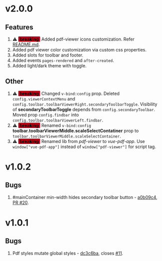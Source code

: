 # v2.0.0

## Features

1. ⚠️ **<span style="background: #bd011b; color:black; border-radius: 2px; padding: 0 5px">breaking</span>** Added pdf-viewer icons customization. Refer [README.md](./README.md "README.md").
1. Added pdf viewer color customization via custom css properties.
1. Added slots for toolbar and footer.
1. Added events `pages-rendered` and `after-created`.
1. Added light/dark theme with toggle.

## Other

1. ⚠️ **<span style="background: #bd011b; color:black; border-radius: 2px; padding: 0 5px">breaking</span>** Changed `v-bind:config` prop. Deleted `config.viewerContextMenu` and `config.toolbar.toolbarViewerRight.secondaryToolbarToggle`. Visibility of **secondaryToolbarToggle** depends from `config.secondaryToolbar`. Moved prop `config.findbar` into `config.toolbar.toolbarViewerLeft.findbar`.
1. ⚠️ **<span style="background: #bd011b; color:black; border-radius: 2px; padding: 0 5px">breaking</span>** Renamed `v-bind:config` **toolbar.toolbarViewerMiddle.scaleSelectContatiner** prop to `toolbar.toolbarViewerMiddle.scaleSelectContainer`.
1. ⚠️ **<span style="background: #bd011b; color:black; border-radius: 2px; padding: 0 5px">breaking</span>** Renamed lib from _pdf-viewer_ to _vue-pdf-app_. Use `window["vue-pdf-app"]` instead of `window["pdf-viewer"]` for script tag.

# v1.0.2

## Bugs

1. #mainContainer min-width hides secondary toolbar button - [a0b09c4](https://github.com/sandanat/vue-pdf-app/pull/20/commits/a0b09c4b86632f0b816856534f3975a2c0817e62), [PR #20](https://github.com/sandanat/vue-pdf-app/pull/20).

# v1.0.1

## Bugs

1. Pdf styles mutate global styles - [dc3c6ba](https://github.com/sandanat/vue-pdf-app/pull/13/commits/dc3c6ba7d9fde22753a9073c117628179e07e63e), closes [#11](https://github.com/sandanat/vue-pdf-app/issues/11).
